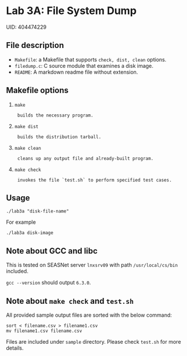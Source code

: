 # Lab 3A: File System Dump
UID: 404474229
## File description
* `Makefile`: a Makefile that supports `check, dist, clean` options.
* `filedump.c`: C source module that examines a disk image.
* `README`: A markdown readme file without extension.

## Makefile options
1. `make`

        builds the necessary program.
        
2. `make dist`

        builds the distribution tarball.
3. `make clean`

        cleans up any output file and already-built program.
4. `make check`

        invokes the file `test.sh` to perform specified test cases.

## Usage
`./lab3a "disk-file-name"`

For example

`./lab3a disk-image`

## Note about GCC and libc
This is tested on SEASNet server `lnxsrv09` with path `/usr/local/cs/bin` included.

`gcc --version` should output `6.3.0`.

## Note about `make check` and `test.sh`
All provided sample output files are sorted with the below command:
```
sort < filename.csv > filename1.csv
mv filename1.csv filename.csv
```
Files are included under `sample` directory. Please check `test.sh` for more details.
